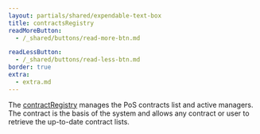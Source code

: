 ```yaml
---
layout: partials/shared/expendable-text-box
title: contractsRegistry
readMoreButton:
  - /_shared/buttons/read-more-btn.md

readLessButton:
  - /_shared/buttons/read-less-btn.md
border: true
extra:
  - extra.md
---
```


The [contractRegistry](https://etherscan.io/address/0xD859701C81119aB12A1e62AF6270aD2AE05c7AB3) manages the PoS contracts list and active managers. The contract is the basis of the system and allows any contract or user to retrieve the up-to-date contract lists.
